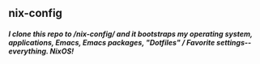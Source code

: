 ## nix-config

##### I clone this repo to /nix-config/ and it bootstraps my operating system, applications, Emacs, Emacs packages, "Dotfiles" / Favorite settings-- everything. NixOS!
